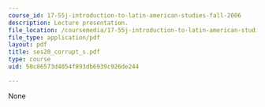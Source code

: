 ```yaml
---
course_id: 17-55j-introduction-to-latin-american-studies-fall-2006
description: Lecture presentation.
file_location: /coursemedia/17-55j-introduction-to-latin-american-studies-fall-2006/50c86573d4854f893db6939c926de244_ses20_corrupt_s.pdf
file_type: application/pdf
layout: pdf
title: ses20_corrupt_s.pdf
type: course
uid: 50c86573d4854f893db6939c926de244

---
```

None